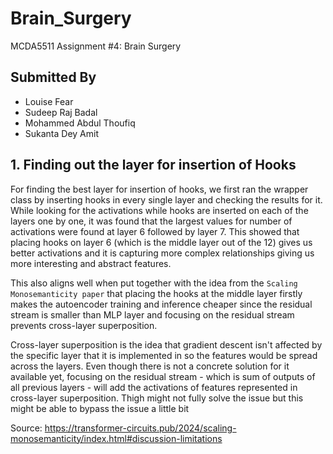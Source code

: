 # Brain_Surgery
MCDA5511 Assignment #4: Brain Surgery

## Submitted By
- Louise Fear
- Sudeep Raj Badal
- Mohammed Abdul Thoufiq
- Sukanta Dey Amit

## 1. Finding out the layer for insertion of Hooks

For finding the best layer for insertion of hooks, we first ran the wrapper class by inserting hooks in every single layer and checking the results for it.
While looking for the activations while hooks are inserted on each of the layers one by one, it was found that the largest values for number of activations were
found at layer 6 followed by layer 7. This showed that placing hooks on layer 6 (which is the middle layer out of the 12) gives us better activations and it is capturing
more complex relationships giving us more interesting and abstract features.

This also aligns well when put together with the idea from the `Scaling Monosemanticity paper` that placing the hooks at the middle layer firstly makes the autoencoder training and inference cheaper since the residual stream is smaller than MLP layer and focusing on the residual stream prevents cross-layer superposition. 

Cross-layer superposition is the idea that gradient descent isn't affected by the specific layer that it is implemented in so the features would be spread across the layers. Even though there is not a concrete solution for it available yet, focusing on the residual stream - which is sum of outputs of all previous layers - will add the activations of features represented in cross-layer superposition. Thigh might not fully solve the issue but this might be able to bypass the issue a little bit

Source: https://transformer-circuits.pub/2024/scaling-monosemanticity/index.html#discussion-limitations
